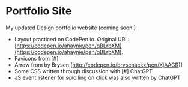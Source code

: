 # Portfolio Site

My updated Design portfolio website (coming soon!)

- Layout practiced on CodePen.io. Original URL: [https://codepen.io/ahaynie/pen/qBLrbXM](https://codepen.io/ahaynie/pen/qBLrbXM).
- Favicons from [#]
- Arrow from by Brysen [http://codepen.io/brysenackx/pen/XjAAGR)]
- Some CSS written through discussion with [#] ChatGPT
- JS event listener for scrolling on click was also written by ChatGPT
